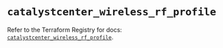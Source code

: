 # `catalystcenter_wireless_rf_profile`

Refer to the Terraform Registry for docs: [`catalystcenter_wireless_rf_profile`](https://registry.terraform.io/providers/ciscodevnet/catalystcenter/0.4.0/docs/resources/wireless_rf_profile).
